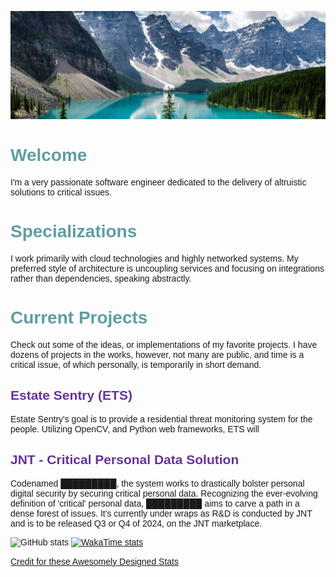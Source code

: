 <!--[![some image](./assets/GitHubHeader.png)](127.0.0.1)-->
[![Banner](./Assets/Banner.jpg)]()

<link rel="preconnect" href="https://fonts.googleapis.com">
<link rel="preconnect" href="https://fonts.gstatic.com" crossorigin>
<link href="https://fonts.googleapis.com/css2?family=Ubuntu:ital,wght@0,300;0,400;0,500;0,700;1,300;1,400;1,500;1,700&display=swap" rel="stylesheet">

<style>
    * {
        font-family: Ubuntu, sans-serif;
    }
    p {
        
    }
    h1 {
        color: cadetblue;
    }
    h2 {
        color: rebeccapurple;
    }
</style>

# Welcome

I'm a very passionate software engineer dedicated to the delivery of altruistic solutions to critical issues.

# Specializations

I work primarily with cloud technologies and highly networked systems.
My preferred style of architecture is uncoupling services and focusing on integrations rather than dependencies,
speaking abstractly.

# Current Projects

Check out some of the ideas, or implementations of my favorite projects.
I have dozens of projects in the works, however, not many are public, and time is a critical issue,
of which personally, is temporarily in short demand.

## Estate Sentry (ETS)

Estate Sentry's goal is to provide a residential threat monitoring system for the people.
Utilizing OpenCV, and Python web frameworks, ETS will

## JNT - Critical Personal Data Solution

Codenamed █████████, the system works to drastically bolster personal digital security by securing critical personal
data.
Recognizing the ever-evolving definition of 'critical' personal data, █████████ aims to carve a path in a dense forest
of issues.
It's currently under wraps as R&D is conducted by JNT and is to be released Q3 or Q4 of 2024, on the JNT marketplace.

![GitHub stats](https://github-readme-stats.vercel.app/api?username=QR-Madness&show_icons=true&theme=highcontrast)
[![WakaTime stats](https://github-readme-stats.vercel.app/api/wakatime?theme=highcontrast&username=QRMadness)](https://github.com/anuraghazra/github-readme-stats)

[//]: # (<figure><embed src="https://wakatime.com/share/@QRMadness/b69c1363-163d-4f54-b4a6-3935baa95016.svg"></embed></figure>)

[//]: # ([![Top Langs]&#40;https://github-readme-stats.vercel.app/api/top-langs/?username=QR-Madness&langs_count=6&theme=tokyonight&#41;]&#40;https://github.com/anuraghazra/github-readme-stats&#41;)

<!--
# Contact
I have a public-facing email here:

## PGP Signature
Should you pre
-->

<a href="https://github.com/anuraghazra/github-readme-stats?tab=readme-ov-file#top-languages-card" target="__blank">
Credit for these Awesomely Designed Stats</a>